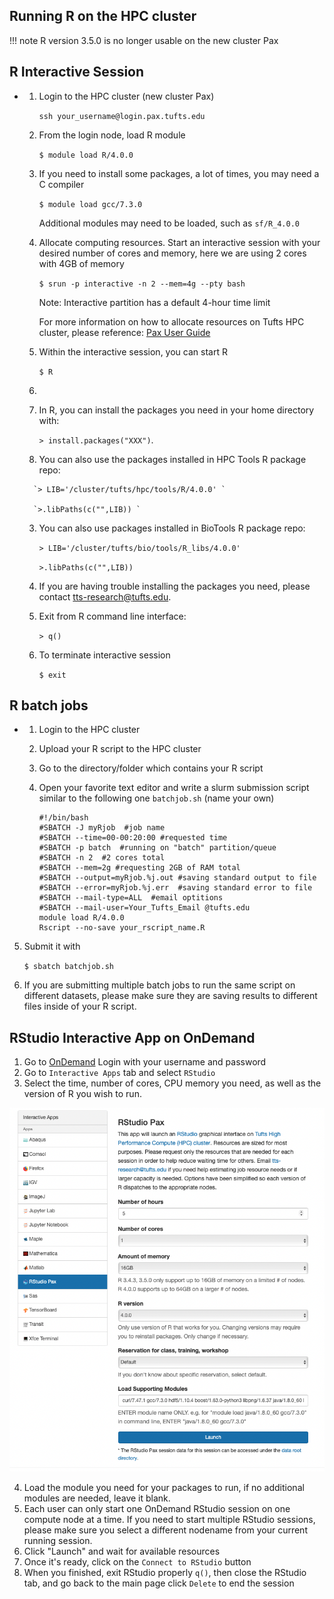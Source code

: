 ## Running R on the HPC cluster

!!! note
    R version 3.5.0 is no longer usable on the new cluster Pax

## R Interactive Session

- 1. Login to the HPC cluster (new cluster Pax)

     `ssh your_username@login.pax.tufts.edu`

  2. From the login node, load R module 

     `$ module load R/4.0.0`

  3. If you need to install some packages, a lot of times, you may need a C compiler

     `$ module load gcc/7.3.0`

     Additional modules may need to be loaded, such as `sf/R_4.0.0` 

  4. Allocate computing resources. Start an interactive session with your desired number of cores and memory, here we are using 2 cores with 4GB of memory 

     `$ srun -p interactive -n 2 --mem=4g --pty bash`

     Note: Interactive partition has a default 4-hour time limit 

     For more information on how to allocate resources on Tufts HPC cluster, please reference: [Pax User Guide](https://tufts.box.com/v/Pax-User-Guide)

  5. Within the interactive session, you can start R 

     `$ R`

  6. 

     1. In R, you can install the packages you need in your home directory with:

        `> install.packages("XXX")`. 

     2.  You can also use the packages installed in HPC Tools R package repo:

        `> LIB='/cluster/tufts/hpc/tools/R/4.0.0' `

        `>.libPaths(c("",LIB)) `

     3. You can also use packages installed in BioTools R package repo:

        `> LIB='/cluster/tufts/bio/tools/R_libs/4.0.0' `

        `>.libPaths(c("",LIB)) `

     4.  If you are having trouble installing the packages you need, please contact tts-research@tufts.edu.

     

  7. Exit from R command line interface:

     `> q()`

  8. To terminate interactive session 

     `$ exit` 

## R batch jobs

- 1. Login to the HPC cluster 

  2. Upload your R script to the HPC cluster

  3. Go to the directory/folder which contains your R script

  4. Open your favorite text editor and write a slurm submission script similar to the following one `batchjob.sh` (name your own)

     ```
     #!/bin/bash
     #SBATCH -J myRjob  #job name
     #SBATCH --time=00-00:20:00 #requested time
     #SBATCH -p batch  #running on "batch" partition/queue
     #SBATCH -n 2  #2 cores total
     #SBATCH --mem=2g #requesting 2GB of RAM total
     #SBATCH --output=myRjob.%j.out #saving standard output to file
     #SBATCH --error=myRjob.%j.err  #saving standard error to file
     #SBATCH --mail-type=ALL  #email optitions
     #SBATCH --mail-user=Your_Tufts_Email @tufts.edu
     module load R/4.0.0
     Rscript --no-save your_rscript_name.R
     ```
5. Submit it with 
  
   `$ sbatch batchjob.sh`
   
6. If you are submitting multiple batch jobs to run the same script on different datasets, please make sure they are saving results to different files inside of your R script.

   

## RStudio Interactive App on OnDemand

1. Go to [OnDemand](https://ondemand.cluster.tufts.edu) Login with your username and password
2. Go to `Interactive Apps` tab and select `RStudio`
3. Select the time, number of cores, CPU memory you need, as well as the version of R you wish to run. 

![](images/r-studio-pax.png)

4. Load the module you need for your packages to run, if no additional modules are needed, leave it blank.
5. Each user can only start one OnDemand RStudio session on one compute node at a time. If you need to start multiple RStudio sessions, please make sure you select a different nodename from your current running session. 
6. Click "Launch" and wait for available resources
7. Once it's ready, click on the `Connect to RStudio` button
8. When you finished, exit RStudio properly `q()`, then close the RStudio tab, and go back to the main page click `Delete` to end the session

